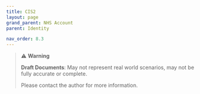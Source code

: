 ```yaml
---
title: CIS2
layout: page
grand_parent: NHS Account
parent: Identity

nav_order: 8.3
---
```

> ⚠️ **Warning**
>  
> **Draft Documents**: May not represent real world scenarios, may not be fully accurate or complete.
>
> Please contact the author for more information.
